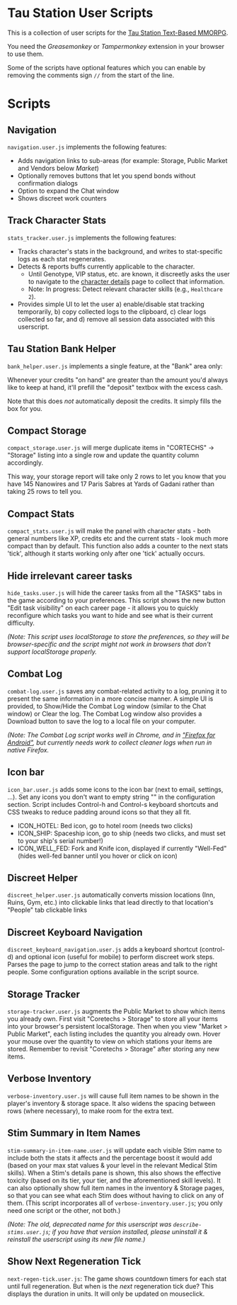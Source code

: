 # Tau Station User Scripts

This is a collection of user scripts for the [Tau Station Text-Based MMORPG](https://taustation.space/).

You need the *Greasemonkey* or *Tampermonkey* extension in your browser to
use them.

Some of the scripts have optional features which you can enable by removing
the comments sign `//` from the start of the line.

# Scripts

## Navigation

`navigation.user.js` implements the following features:

* Adds navigation links to sub-areas (for example: Storage, Public Market and Vendors below *Market*)
* Optionally removes buttons that let you spend bonds without confirmation dialogs
* Option to expand the Chat window
* Shows discreet work counters

## Track Character Stats

`stats_tracker.user.js` implements the following features:

* Tracks character's stats in the background, and writes to stat-specific logs as each stat regenerates.
* Detects & reports buffs currently applicable to the character.
   * Until Genotype, VIP status, etc. are known, it discreetly asks the user to navigate to the [character details](https://alpha.taustation.space/) page to collect that information.
   * Note: In progress: Detect relevant character skills (e.g., `Healthcare 2`).
* Provides simple UI to let the user a) enable/disable stat tracking temporarily, b) copy collected logs to the clipboard, c) clear logs collected so far, and d) remove all session data associated with this userscript.

## Tau Station Bank Helper

`bank_helper.user.js` implements a single feature, at the "Bank" area only:

Whenever your credits "on hand" are greater than the amount you'd always like to keep at hand, it'll prefill the "deposit" textbox with the excess cash.

Note that this does *not* automatically deposit the credits. It simply fills the box for you.

## Compact Storage

`compact_storage.user.js` will merge duplicate items in "CORTECHS" -> "Storage"
listing into a single row and update the quantity column accordingly.

This way, your storage report will take only 2 rows to let you know that
you have 145 Nanowires and 17 Paris Sabres at Yards of Gadani rather than
taking 25 rows to tell you.

## Compact Stats

`compact_stats.user.js` will make the panel with character stats - both general
numbers like XP, credits etc and the current stats - look much more compact
than by default. This function also adds a counter to the next stats 'tick',
although it starts working only after one 'tick' actually occurs.

## Hide irrelevant career tasks

`hide_tasks.user.js` will hide the career tasks from all the "TASKS" tabs
in the game according to your preferences. This script shows the new button 
"Edit task visibility" on each career page - it allows you to quickly reconfigure
which tasks you want to hide and see what is their current difficulty. 


   _(Note: This script uses localStorage to store the preferences, so they will be 
   browser-specific and the script might not work in browsers that don't support
   localStorage properly._

## Combat Log

`combat-log.user.js` saves any combat-related activity to a log, pruning it
to present the same information in a more concise manner. A simple UI is
provided, to Show/Hide the Combat Log window (similar to the Chat window)
or Clear the log. The Combat Log window also provides a Download button
to save the log to a local file on your computer.

   _(Note: The Combat Log script works well in Chrome, and in 
   ["Firefox for Android"](https://developer.mozilla.org/en-US/docs/Mozilla/Firefox_for_Android),
   but currently needs work to collect cleaner logs when run in native Firefox._

## Icon bar

`icon_bar.user.js` adds some icons to the icon bar (next to email,
settings, ...). Set any icons you don't want to empty string "" in the
configuration section. Script includes Control-h and Control-s keyboard
shortcuts and CSS tweaks to reduce padding around icons so that they all
fit.

* ICON_HOTEL: Bed icon, go to hotel room (needs two clicks)
* ICON_SHIP: Spaceship icon, go to ship (needs two clicks, and must set to your ship's serial number!)
* ICON_WELL_FED: Fork and Knife icon, displayed if currently "Well-Fed" (hides well-fed banner until you hover or click on icon)

## Discreet Helper

`discreet_helper.user.js` automatically converts mission locations (Inn, Ruins,
Gym, etc.) into clickable links that lead directly to that location's
"People" tab
clickable links

## Discreet Keyboard Navigation

`discreet_keyboard_navigation.user.js` adds a keyboard shortcut (control-d)
and optional icon (useful for mobile) to perform discreet work steps.
Parses the page to jump to the correct station areas and talk to the right
people. Some configuration options available in the script source.

## Storage Tracker

`storage-tracker.user.js` augments the Public Market to show which items you
already own. First visit "Coretechs > Storage" to store all your items into
your browser's persistent localStorage. Then when you view
"Market > Public Market", each listing includes the quantity you already own.
Hover your mouse over the quantity to view on which stations your items are
stored. Remember to revisit "Coretechs > Storage" after storing any new items.

## Verbose Inventory

`verbose-inventory.user.js` will cause full item names to be shown in the
player's inventory & storage space. It also widens the spacing between rows
(where necessary), to make room for the extra text.

## Stim Summary in Item Names

`stim-summary-in-item-name.user.js` will update each visible Stim name to include
both the stats it affects and the percentage boost it would add (based on your
max stat values & your level in the relevant Medical Stim skills). When a Stim's
details pane is shown, this also shows the effective toxicity (based on its tier,
your tier, and the aforementioned skill levels). It can also optionally show full
item names in the inventory & Storage pages, so that you can see what each Stim
does without having to click on any of them. (This script incorporates all of
`verbose-inventory.user.js`; you only need one script or the other, not both.)

   _(Note: The old, deprecated name for this userscript was `describe-stims.user.js`;
   if you have that version installed, please uninstall it & reinstall the userscript
   using its new file name.)_

## Show Next Regeneration Tick

`next-regen-tick.user.js`: The game shows countdown timers for each stat until
full regeneration. But when is the _next_ regeneration tick due? This displays
the duration in units. It will only be updated on mouseclick.
